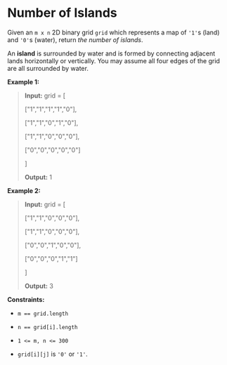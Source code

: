 # Number of Islands

Given an <code>m x n</code> 2D binary grid <code>grid</code> which represents a map of <code>'1'</code>s (land) and <code>'0'</code>s (water), return *the number of islands*.

An **island** is surrounded by water and is formed by connecting adjacent lands horizontally or vertically. You may assume all four edges of the grid are all surrounded by water.


**Example 1:**
>
> **Input:** grid = [
>
> ["1","1","1","1","0"],
>
> ["1","1","0","1","0"],
>
> ["1","1","0","0","0"],
>
> ["0","0","0","0","0"]
>
> ]
>
> **Output:** 1

**Example 2:**
>
> **Input:** grid = [
>
> ["1","1","0","0","0"],
>
> ["1","1","0","0","0"],
>
> ["0","0","1","0","0"],
>
> ["0","0","0","1","1"]
>
> ]
>
> **Output:** 3


**Constraints:**

- <code>m == grid.length</code>

- <code>n == grid[i].length</code>

- <code>1 &lt;= m, n &lt;= 300</code>

- <code>grid[i][j]</code> is <code>'0'</code> or <code>'1'</code>.
